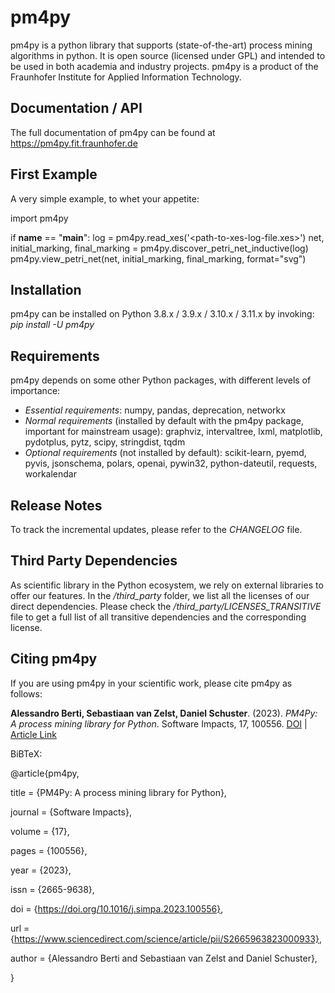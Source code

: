 # pm4py
pm4py is a python library that supports (state-of-the-art) process mining algorithms in python. 
It is open source (licensed under GPL) and intended to be used in both academia and industry projects.
pm4py is a product of the Fraunhofer Institute for Applied Information Technology.

## Documentation / API
The full documentation of pm4py can be found at https://pm4py.fit.fraunhofer.de

## First Example
A very simple example, to whet your appetite:

import pm4py

if __name__ == "__main__":
    log = pm4py.read_xes('<path-to-xes-log-file.xes>')
    net, initial_marking, final_marking = pm4py.discover_petri_net_inductive(log)
    pm4py.view_petri_net(net, initial_marking, final_marking, format="svg")

## Installation
pm4py can be installed on Python 3.8.x / 3.9.x / 3.10.x / 3.11.x by invoking:
*pip install -U pm4py*

## Requirements
pm4py depends on some other Python packages, with different levels of importance:
* *Essential requirements*: numpy, pandas, deprecation, networkx
* *Normal requirements* (installed by default with the pm4py package, important for mainstream usage): graphviz, intervaltree, lxml, matplotlib, pydotplus, pytz, scipy, stringdist, tqdm
* *Optional requirements* (not installed by default): scikit-learn, pyemd, pyvis, jsonschema, polars, openai, pywin32, python-dateutil, requests, workalendar

## Release Notes
To track the incremental updates, please refer to the *CHANGELOG* file.

## Third Party Dependencies
As scientific library in the Python ecosystem, we rely on external libraries to offer our features.
In the */third_party* folder, we list all the licenses of our direct dependencies.
Please check the */third_party/LICENSES_TRANSITIVE* file to get a full list of all transitive dependencies and the corresponding license.

## Citing pm4py
If you are using pm4py in your scientific work, please cite pm4py as follows:

**Alessandro Berti, Sebastiaan van Zelst, Daniel Schuster**. (2023). *PM4Py: A process mining library for Python*. Software Impacts, 17, 100556. [DOI](https://doi.org/10.1016/j.simpa.2023.100556) | [Article Link](https://www.sciencedirect.com/science/article/pii/S2665963823000933)

BiBTeX:

@article{pm4py,

title = {PM4Py: A process mining library for Python},

journal = {Software Impacts},

volume = {17},

pages = {100556},

year = {2023},

issn = {2665-9638},

doi = {https://doi.org/10.1016/j.simpa.2023.100556},

url = {https://www.sciencedirect.com/science/article/pii/S2665963823000933},

author = {Alessandro Berti and Sebastiaan van Zelst and Daniel Schuster},

}

